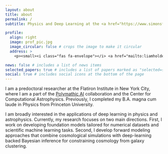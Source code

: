 ```yaml
---
layout: about
title: about
permalink: /
subtitle: Physics and Deep Learning at the <a href="https://www.simonsfoundation.org/flatiron/">Flatiron Institute</a>

profile:
  align: right
  image: prof_pic.jpg
  image_circular: false # crops the image to make it circular
  address: >
    <p><small><i class="fas fa-envelope"></i> <a href="mailto:liamholdenparker@gmail.com">liamholdenparker@gmail.com</a></small></p>

news: false # includes a list of news items
selected_papers: true # includes a list of papers marked as "selected={true}"
social: true # includes social icons at the bottom of the page
---
```


I am a predoctoral researcher at the Flatiron Institute in New York City, where I am a part of the <a href="https://polymathic-ai.org">Polymathic AI</a> collaboration and the Center for Computational Astrophysics. Previously, I completed my B.A. magna cum laude in Physics from Princeton University. 

I am broadly interested in the applications of deep learning in physics and astrophysics. Currently, my research focuses on two main directions. First, I work on developing foundation models tailored for numerical datasets and scientific machine learning tasks. Second, I develop forward modeling approaches that combine cosmological simulations with deep-learning backed Bayesian inference for constraining cosmology from galaxy clustering.




